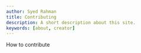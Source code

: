 ```yaml
---
author: Syed Rahman
title: Contributing
description: A short description about this site.
keywords: [about, creator]
---
```


How to contribute